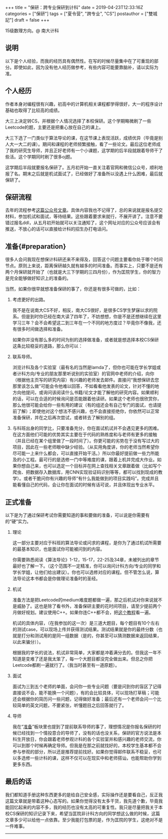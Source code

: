 +++
title = "保研：跨专业保研到计科"
date = 2019-04-23T12:33:16Z
categories = ["保研"]
tags = ["夏令营", "跨专业", "CS"]
postauthor = ["雙城記"]
draft = false
+++

15级数理方向。@ 南大计科

<!--more-->

## 说明

以下是个人经验，而我的经历具有偶然性。在写的时候尽量集中在了可重现的部分。即使如此，因为没有他人经历做参考，有些内容可能要靠脑补，请以实际为准。

## 个人经历

作者本身对编程很有兴趣，初高中的计算机相关课程都学得很好，大一的程序设计基础也取得了比较高的成绩。

大三上决定转CS，并根据个人情况选择了本校保研。这个学期略微刷了一些Leetcode的题，主要还是把重心放在自己的课上。

大三下选了一门类似于算法导论的课，在这节课上表现活跃，成绩优异（毕竟是别人大一大二的课）。期间和课程的老师频繁接触，看了一些论文。最后这位老师成了我的研究生导师，并且正好老师有一个小课题，这学期的后半段就跟着导师干了些活。这个学期同时刷了很多oj题。

这学期后半段就要报名保研了。五月初开始一直关注着官网和微信公众号，顺利地报了名。期末之后就是机试面试了，已经做好了准备所以没遇上什么困难，最后就保研了。

## 保研流程

去年的流程参考[这篇公众号文章](https://mp.weixin.qq.com/s?__biz=MzAwNDUwNTkxMw==&mid=208233481&idx=1&sn=c20a69900d92391e30eab730d963b90d&chksm=12b72c5f25c0a54937d60ec02a205534862cc7d4d25e37e286b7fb50d6434d6b600e100e2329&mpshare=1&scene=23&srcid=0120QrumkNhQ)。具体内容我也不记得了，总的来说就是报名提交材料，参加机试和面试，等待结果。这些跟着要求来就行，不展开讲了。注意不要错过报名ddl，从五月初开始就可以关注通知了，这个网址对应的公众号应该会有推送，不放心的话可以直接给计科的招生办打电话问。

## 准备{#preparation}

很多人会问我现在想保计科研还来不来得及，回答这个问题主要看你处于哪个时间节点。原则上来说，距离保研越久就有越多的时间准备。而事实上，只要不是还有两个月保研就开始了（也就是大三下学期的三四月份），作为匡院学生，你的智力是完全能够做好知识上的准备的。

当然，如果你很早就想准备保研的事了，你还是有很多可做的，比如：

1. 考虑更好的出路。

    我不是在说南大CS不好，相反，南大CS很好，是很多CS学生梦寐以求的院系。但是到时你已经在南大读了四年了，不妨想想，你是不是还想继续在这里学习三年？会不会希望这二到三年在一个不同的地方度过？毕竟你不像我，还有很多时间做选择和准备。

    如果你并没有那么多的时间为别的选择做准备，或者就是想选择本校CS保研这条比较稳妥的道路，那么你可以：

2. 联系导师。

    浏览计科及各个实验室（最有名的当然是lamda了，但你也可能在学长学姐或者计科方向/专业的朋友那里听说别的实验室）的官网中老师的介绍，向你（根据他主页写的研究内容）有兴趣的老师发去邮件。直接问“我想保研去您那里该怎么做”可能会令他难以回答，不如看看他发表的论文，针对不懂的地方向他提问，或询问该阅读什么书籍/论文才能了解他的研究内容。如果顺利的话，可以在合适的时候询问是否能跟着他读研。如果这个老师也很欣赏你，那么他很可能会给你一些有用的建议（有的组还会有自己专门的面试，也请提前了解）；即使他对这个想法不感兴趣，也不会直接拒绝你，你依然可以正常准备保研，并在之后再次尝试，或者转去了解别的组。

3. 与科班出身的同学比，只要准备充分，你在面试机试并不会遇见更多的困难。在这方面他们可能的优势其实主要在于代码的熟练度和与老师有更多的接触（并且已经在某个组里做了一段时间了）。你更可能的劣势在于没有写过大的项目，因此在一些老师眼中缺少经验。（从实用角度讲，你的老师当然希望你尽可能一上来什么都会，可以直接开始干活。）所以你最好提前做一些力所能及的小工程。最可行的是选修一门中等难度的课，跟着上机并完成大作业。如果你想自己来，也可以选定一个目标并在网上查找相关文章跟着做（比如写个爬虫、把数据存入数据库，用CNN实现验证码识别等等，都可以找到现成的教学）。或者干脆问你有兴趣的导师“有什么我能做到的项目实践吗”。完成并且能看懂自己的代码，会让你在面试的时候有话可说，并且体现出专业水平。

## 正式准备

以下是为了通过保研考试你需要知道的事和要做的准备，可以说是你需要有的“硬”实力。

1. 理论

    这一部分主要对应于科班的算法导论或问求的课程，是你为了通过机试所需要的最基本知识，也是面试你可能被问到的内容。

    你需要熟悉阅读《算法导论》1-12，15-17，22-25及34章，未被列出的章节最好也了解一下。（这个范围不一定精准，你可以询问计科方向/专业的同学和学长学姐，让他们给出建议）。你也可以选修对应的课程。但不管怎么说，算法导论这本书都会是你做理论准备时的圣经。

2. 机试

    准备方法是把Leetcode的medium难度题都做一遍，那之后机试对你来说就不是威胁了。这也是除了看书外，准备保研主要的花时间项目，请至少提前两个月做好规划。建议使用C++。如果你连C++都不会，把[这个教程](http://www.runoob.com/cplusplus/cpp-tutorial.html)看一遍。

    机试的具体内容，（在我参加的这一次）是三道大题目，每个题目有10个左右的测试case，可以现场上传并获得测试结果。测试结果就是你的最终分数（也就是打分和测试用的是同一组数据（是的，你甚至可以猜测数据来返回结果，以此来骗分））。

    根据我的学长的说法，机试非常简单，大家都是冲着满分去的。但我这一年不知道是变难了还是我太笨了，每一个大题目都没完全做出来。但总之你把Leetcode都刷一遍就行了。（我当时甚至有一道原题）。

3. 面试

    面试为三到五个老师的单面，会问你一些专业问题（要是问到你的盲区了记得直接说不会，能不能换一个问题），有的会比较具体，可以现场打草稿；可能还会根据你的简历问一些问题，记得做好准备；最后还有一个老师会问一个比较简单的英文问题，不要紧张，听懂题目之后回答就行了。

4. 导师

    我在“[准备](#preparation)”板块里也提到了提前联系导师的事了，理想情况是你报名保研的时候已经找到一个情投意合的导师了，没有的话也没关系，保研的官方说法是本科生开放日，你会跟着老师参观计科的各个实验室并和感兴趣的老师交流，你可以到那个时候再确定导师。但我是在那之前就找好的，本校学生基本都不会参与参观的部分，所以还是推荐提前找好。如果你觉得邮件联系不稳妥，也可以多选修一些计科的课，这样不仅可以在现实中和老师搭讪，也能帮助你学到更多东西。

## 最后的话

我们都知道手册这种东西更多的是给自己安全感，实际操作还是要看自己，反正我这篇文章就是带着这种心态写的。如果你觉得没有太多干货，我先道个歉，毕竟我能回忆起来的内容不多，我的经历也没有太高的可重复性。我只是尽量把我关于本校CS保研的知识记录下来，希望当匡院非计科方向的同学想这么做的时候，这篇文章多少可以给他一点依靠。至少我能打包票的是，作为匡院的学生，这绝对不是一件难事。

---
